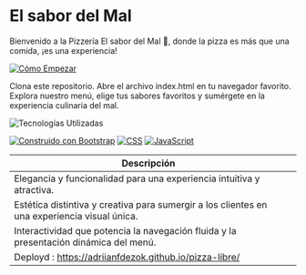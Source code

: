 # El sabor del Mal

Bienvenido a la Pizzería El sabor del Mal 👿, donde la pizza es más que una comida, ¡es una experiencia!





[![Cómo Empezar](https://img.shields.io/badge/Cómo%20Empezar-4CAF50.svg?style=for-the-badge&labelColor=4CAF50)](URL_DE_TU_DOCUMENTACIÓN_O_INSTRUCCIONES)

Clona este repositorio.
Abre el archivo index.html en tu navegador favorito.
Explora nuestro menú, elige tus sabores favoritos y sumérgete en la experiencia culinaria del mal.
 

![Tecnologías Utilizadas](https://img.shields.io/badge/Tecnolog%C3%ADas%20Utilizadas-004225) 

[![Construido con Bootstrap](https://img.shields.io/badge/Bootstrap-563D7C.svg?style=for-the-badge&logo=bootstrap&logoColor=white&labelColor=563D7C)](https://getbootstrap.com/) [![CSS](https://img.shields.io/badge/CSS-1572B6.svg?style=for-the-badge&logo=css3&logoColor=white&labelColor=1572B6)](https://developer.mozilla.org/en-US/docs/Web/CSS) [![JavaScript](https://img.shields.io/badge/JavaScript-F7DF1E.svg?style=for-the-badge&logo=javascript&logoColor=black&labelColor=F7DF1E)](https://developer.mozilla.org/en-US/docs/Web/JavaScript)



 | Descripción   |    |
|-------------|--------------|
| Elegancia y funcionalidad para una experiencia intuitiva y atractiva. | 
| Estética distintiva y creativa para sumergir a los clientes en una experiencia visual única. | | ✔ |
| Interactividad que potencia la navegación fluida y la presentación dinámica del menú. |
|Deployd : https://adriianfdezok.github.io/pizza-libre/|

 
  
